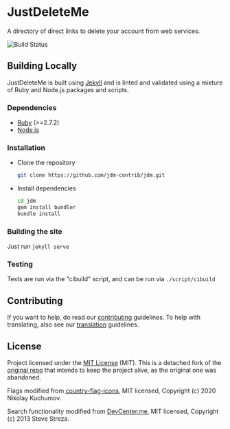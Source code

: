 # JustDeleteMe

A directory of direct links to delete your account from web services.

![Build Status](https://github.com/jdm-contrib/jdm/actions/workflows/workflow.yml/badge.svg)

## Building Locally

JustDeleteMe is built using [Jekyll](https://jekyllrb.com/) and is linted and
validated using a mixture of Ruby and Node.js packages and scripts.

### Dependencies

- [Ruby](https://www.ruby-lang.org) (>=2.7.2)
- [Node.js](https://nodejs.org)

### Installation

- Clone the repository

  ```sh
  git clone https://github.com/jdm-contrib/jdm.git
  ```

- Install dependencies

  ```sh
  cd jdm
  gem install bundler
  bundle install
  ```

### Building the site

Just run `jekyll serve`

### Testing

Tests are run via the "cibuild" script, and can be run via `./script/cibuild`

## Contributing

If you want to help, do read our [contributing](CONTRIBUTING.md) guidelines.
To help with translating, also see our [translation](TRANSLATION_REFERENCE.md)
guidelines.

## License

Project licensed under the [MIT License](LICENSE) (MIT). This is a detached
fork of the [original repo](https://github.com/justdeleteme/justdelete.me)
that intends to keep the project alive, as the original one was abandoned.

Flags modified from [country-flag-icons](https://gitlab.com/catamphetamine/country-flag-icons),
MIT licensed, Copyright (c) 2020 Nikolay Kuchumov.

Search functionality modified from [DevCenter.me](https://github.com/stevestreza/DevCenter.me),
MIT licensed, Copyright (c) 2013 Steve Streza.
